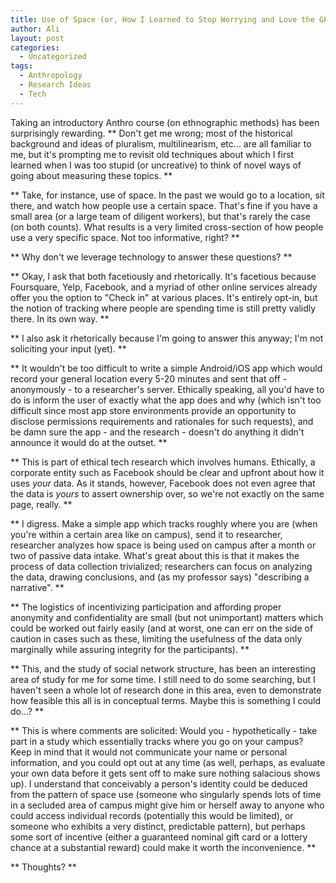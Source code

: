 ```yaml
---
title: Use of Space (or, How I Learned to Stop Worrying and Love the GPS)
author: Ali
layout: post
categories:
  - Uncategorized
tags:
  - Anthropology
  - Research Ideas
  - Tech
---
```

Taking an introductory Anthro course (on ethnographic methods) has been surprisingly rewarding. 
**
  Don't get me wrong; most of the historical background and ideas of pluralism, multilinearism, etc... are all familiar to me, but it's prompting me to revisit old techniques about which I first learned when I was too stupid (or uncreative) to think of novel ways of going about measuring these topics.
**

**
  Take, for instance, use of space. In the past we would go to a location, sit there, and watch how people use a certain space. That's fine if you have a small area (or a large team of diligent workers), but that's rarely the case (on both counts). What results is a very limited cross-section of how people use a very specific space. Not too informative, right?
**

**
  Why don't we leverage technology to answer these questions?
**

**
  Okay, I ask that both facetiously and rhetorically. It's facetious because Foursquare, Yelp, Facebook, and a myriad of other online services already offer you the option to "Check in" at various places. It's entirely opt-in, but the notion of tracking where people are spending time is still pretty validly there. In its own way.
**

**
  I also ask it rhetorically because I'm going to answer this anyway; I'm not soliciting your input (yet).
**

**
  It wouldn't be too difficult to write a simple Android/iOS app which would record your general location every 5-20 minutes and sent that off - anonymously - to a researcher's server. Ethically speaking, all you'd have to do is inform the user of exactly what the app does and why (which isn't too difficult since most app store environments provide an opportunity to disclose permissions requirements and rationales for such requests), and be damn sure the app - and the research - doesn't do anything it didn't announce it would do at the outset.
**

**
  This is part of ethical tech research which involves humans. Ethically, a corporate entity such as Facebook should be clear and upfront about how it uses <i>your</i> data. As it stands, however, Facebook does not even agree that the data is <i>yours</i> to assert ownership over, so we're not exactly on the same page, really.
**

**
  I digress. Make a simple app which tracks roughly where you are (when you're within a certain area like on campus), send it to researcher, researcher analyzes how space is being used on campus after a month or two of passive data intake. What's great about this is that it makes the process of data collection trivialized; researchers can focus on analyzing the data, drawing conclusions, and (as my professor says) "describing a narrative".
**

**
  The logistics of incentivizing participation and affording proper anonymity and confidentiality are small (but not unimportant) matters which could be worked out fairly easily (and at worst, one can err on the side of caution in cases such as these, limiting the usefulness of the data only marginally while assuring integrity for the participants).
**

**
  This, and the study of social network structure, has been an interesting area of study for me for some time. I still need to do some searching, but I haven't seen a whole lot of research done in this area, even to demonstrate how feasible this all is in conceptual terms. Maybe this is something I could do...?
**

**
  This is where comments are solicited: Would you - hypothetically - take part in a study which essentially tracks where you go on your campus? Keep in mind that it would not communicate your name or personal information, and you could opt out at any time (as well, perhaps, as evaluate your own data before it gets sent off to make sure nothing salacious shows up). I understand that conceivably a person's identity could be deduced from the pattern of space use (someone who singularly spends lots of time in a secluded area of campus might give him or herself away to anyone who could access individual records (potentially this would be limited), or someone who exhibits a very distinct, predictable pattern), but perhaps some sort of incentive (either a guaranteed nominal gift card or a lottery chance at a substantial reward) could make it worth the inconvenience.
**

**
  Thoughts?
**
